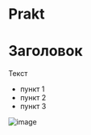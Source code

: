 # Prakt

# Заголовок
Текст
- пункт 1
- пункт 2
- пункт 3

![image](https://user-images.githubusercontent.com/125345487/219601933-b588929f-ce2e-4259-ad47-e9593483e19e.png)

